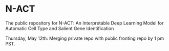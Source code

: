 # N-ACT
The public repository for N-ACT: An Interpretable Deep Learning Model for Automatic Cell Type and  Salient Gene Identification

Thursday, May 12th: Merging private repo with public fronting repo by 1 pm PST.
